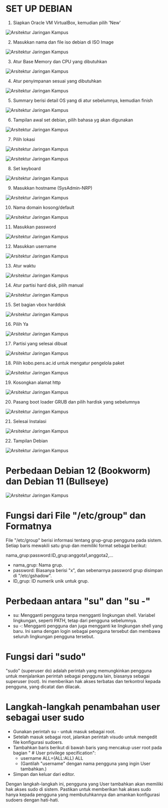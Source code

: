 
# SET UP DEBIAN

1. Siapkan Oracle VM VirtualBox, kemudian pilih 'New'
   
![Arsitektur Jaringan Kampus](1.png)

2. Masukkan nama dan file iso debian di ISO Image
   
![Arsitektur Jaringan Kampus](2.png)

3. Atur Base Memory dan CPU yang dibutuhkan
   
![Arsitektur Jaringan Kampus](3.png)

4. Atur penyimpanan sesuai yang dibutuhkan
   
![Arsitektur Jaringan Kampus](4.png)

5. Summary berisi detail OS yang di atur sebelumnya, kemudian finish
    
![Arsitektur Jaringan Kampus](5.png)

6. Tampilan awal set debian, pilih bahasa yg akan digunakan
    
![Arsitektur Jaringan Kampus](6.png)

7. Pilih lokasi
    
![Arsitektur Jaringan Kampus](7.png)

![Arsitektur Jaringan Kampus](8.png)

8. Set keyboard
    
![Arsitektur Jaringan Kampus](9.png)

9. Masukkan hostname (SysAdmin-NRP)
    
![Arsitektur Jaringan Kampus](10.png)

10. Nama domain kosong/default
    
![Arsitektur Jaringan Kampus](11.png)

11. Masukkan password
    
![Arsitektur Jaringan Kampus](12.png)

12. Masukkan username
    
![Arsitektur Jaringan Kampus](13.png)

13. Atur waktu
    
![Arsitektur Jaringan Kampus](14.png)

14. Atur partisi hard disk, pilih manual
    
![Arsitektur Jaringan Kampus](15.png)

15. Set bagian vbox harddisk
    
![Arsitektur Jaringan Kampus](16.png)

16. Pilih Ya
    
![Arsitektur Jaringan Kampus](17.png)

17. Partisi yang selesai dibuat
    
![Arsitektur Jaringan Kampus](18.png)

18. Pilih kobo.pens.ac.id untuk mengatur pengelola paket
    
![Arsitektur Jaringan Kampus](19.png)

19. Kosongkan alamat http
    
![Arsitektur Jaringan Kampus](20.png)

20. Pasang boot loader GRUB dan pilih hardisk yang sebelumnya
    
![Arsitektur Jaringan Kampus](21.png)

21. Selesai Instalasi

![Arsitektur Jaringan Kampus](22.png)

22. Tampilan Debian
    
![Arsitektur Jaringan Kampus](23.png)

# Perbedaan Debian 12 (Bookworm) dan Debian 11 (Bullseye)

![Arsitektur Jaringan Kampus](24.png)

# Fungsi dari File "/etc/group" dan Formatnya
File "/etc/group" berisi informasi tentang grup-grup pengguna pada sistem. Setiap baris mewakili satu grup dan memiliki format sebagai berikut:

nama_grup:password:ID_grup:anggota1,anggota2,...

- nama_grup: Nama grup.
- password: Biasanya berisi "x", dan sebenarnya password grup disimpan di "/etc/gshadow".
- ID_grup: ID numerik unik untuk grup.

#  Perbedaan antara "su" dan "su -"

- su: Mengganti pengguna tanpa mengganti lingkungan shell. Variabel lingkungan, seperti PATH, tetap dari pengguna sebelumnya.
- su -: Mengganti pengguna dan juga mengganti ke lingkungan shell yang baru. Ini sama dengan login sebagai pengguna tersebut dan membawa seluruh lingkungan pengguna tersebut.

# Fungsi dari "sudo"

"sudo" (superuser do) adalah perintah yang memungkinkan pengguna untuk menjalankan perintah sebagai pengguna lain, biasanya sebagai superuser (root). Ini memberikan hak akses terbatas dan terkontrol kepada pengguna, yang dicatat dan dilacak.

#  Langkah-langkah penambahan user sebagai user sudo

- Gunakan perintah su - untuk masuk sebagai root.
- Setelah masuk sebagai root, jalankan perintah visudo untuk mengedit file konfigurasi sudoers.
- Tambahkan baris berikut di bawah baris yang mencakup user root pada bagian " # User privilege specification":
  * username ALL=(ALL:ALL) ALL
  * (Gantilah "username" dengan nama pengguna yang ingin User tambahkan.)
- Simpan dan keluar dari editor.

Dengan langkah-langkah ini, pengguna yang User tambahkan akan memiliki hak akses sudo di sistem. Pastikan untuk memberikan hak akses sudo hanya kepada pengguna yang membutuhkannya dan amankan konfigurasi sudoers dengan hati-hati.
